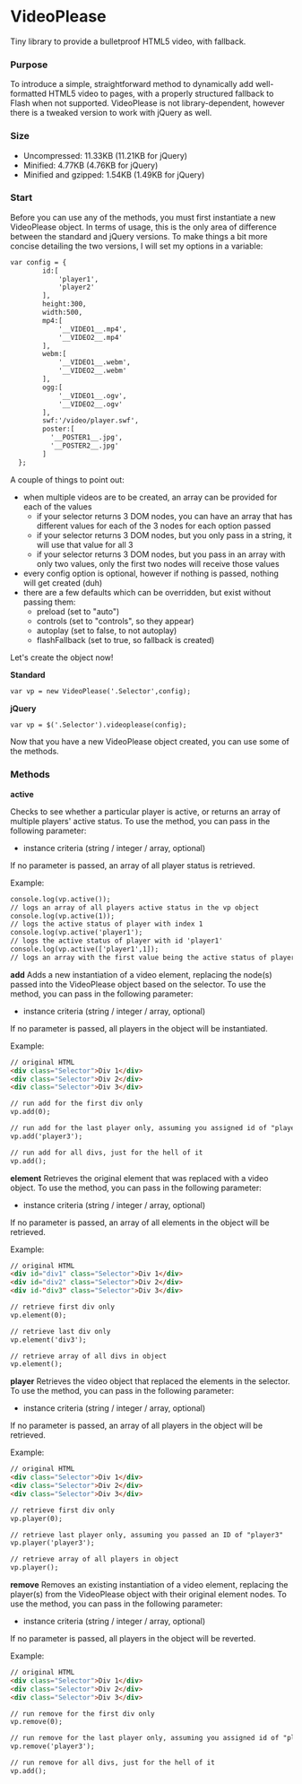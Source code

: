 VideoPlease
===========

Tiny library to provide a bulletproof HTML5 video, with fallback.

### Purpose

To introduce a simple, straightforward method to dynamically add well-formatted HTML5 video to pages, with a properly structured fallback to Flash when not supported. VideoPlease is not library-dependent, however there is a tweaked version to work with jQuery as well.

### Size

+ Uncompressed: 11.33KB (11.21KB for jQuery)
+ Minified: 4.77KB (4.76KB for jQuery)
+ Minified and gzipped: 1.54KB (1.49KB for jQuery)

### Start

Before you can use any of the methods, you must first instantiate a new VideoPlease object. In terms of usage, this is the only area of difference between the standard and jQuery versions. To make things a bit more concise detailing the two versions, I will set my options in a variable:

```html
var config = {
		id:[
			'player1',
			'player2'
		],
		height:300,
		width:500,
		mp4:[
			'__VIDEO1__.mp4',
			'__VIDEO2__.mp4'
		],
		webm:[
			'__VIDEO1__.webm',
			'__VIDEO2__.webm'
		],
		ogg:[
			'__VIDEO1__.ogv',
			'__VIDEO2__.ogv'
		],
		swf:'/video/player.swf',
		poster:[
		  '__POSTER1__.jpg',
		  '__POSTER2__.jpg'
		]
  };
```

A couple of things to point out:
+ when multiple videos are to be created, an array can be provided for each of the values
  + if your selector returns 3 DOM nodes, you can have an array that has different values for each of the 3 nodes for each option passed
  + if your selector returns 3 DOM nodes, but you only pass in a string, it will use that value for all 3
  + if your selector returns 3 DOM nodes, but you pass in an array with only two values, only the first two nodes will receive those values
+ every config option is optional, however if nothing is passed, nothing will get created (duh)
+ there are a few defaults which can be overridden, but exist without passing them:
  + preload (set to "auto")
  + controls (set to "controls", so they appear)
  + autoplay (set to false, to not autoplay)
  + flashFallback (set to true, so fallback is created)

Let's create the object now!

**Standard**
```html
var vp = new VideoPlease('.Selector',config);
```

**jQuery**
```html
var vp = $('.Selector').videoplease(config);
```

Now that you have a new VideoPlease object created, you can use some of the methods.

### Methods

**active**

Checks to see whether a particular player is active, or returns an array of multiple players' active status. To use the method, you can pass in the following parameter:
+ instance criteria (string / integer / array, optional)

If no parameter is passed, an array of all player status is retrieved.

Example:
```html
console.log(vp.active());
// logs an array of all players active status in the vp object
console.log(vp.active(1));
// logs the active status of player with index 1
console.log(vp.active('player1');
// logs the active status of player with id 'player1'
console.log(vp.active(['player1',1]);
// logs an array with the first value being the active status of player with id 'player1', and the second value being the active status of player with index 1
```

**add**
Adds a new instantiation of a video element, replacing the node(s) passed into the VideoPlease object based on the selector. To use the method, you can pass in the following parameter:
+ instance criteria (string / integer / array, optional)

If no parameter is passed, all players in the object will be instantiated.

Example:
```html
// original HTML
<div class="Selector">Div 1</div>
<div class="Selector">Div 2</div>
<div class="Selector">Div 3</div>

// run add for the first div only
vp.add(0);

// run add for the last player only, assuming you assigned id of "player3" to it
vp.add('player3');

// run add for all divs, just for the hell of it
vp.add();
```

**element**
Retrieves the original element that was replaced with a video object. To use the method, you can pass in the following parameter:
+ instance criteria (string / integer / array, optional)

If no parameter is passed, an array of all elements in the object will be retrieved.

Example:
```html
// original HTML
<div id="div1" class="Selector">Div 1</div>
<div id="div2" class="Selector">Div 2</div>
<div id-"div3" class="Selector">Div 3</div>

// retrieve first div only
vp.element(0);

// retrieve last div only
vp.element('div3');

// retrieve array of all divs in object
vp.element();
```

**player**
Retrieves the video object that replaced the elements in the selector. To use the method, you can pass in the following parameter:
+ instance criteria (string / integer / array, optional)

If no parameter is passed, an array of all players in the object will be retrieved.

Example:
```html
// original HTML
<div class="Selector">Div 1</div>
<div class="Selector">Div 2</div>
<div class="Selector">Div 3</div>

// retrieve first div only
vp.player(0);

// retrieve last player only, assuming you passed an ID of "player3"
vp.player('player3');

// retrieve array of all players in object
vp.player();
```

**remove**
Removes an existing instantiation of a video element, replacing the player(s) from the VideoPlease object with their original element nodes. To use the method, you can pass in the following parameter:
+ instance criteria (string / integer / array, optional)

If no parameter is passed, all players in the object will be reverted.

Example:
```html
// original HTML
<div class="Selector">Div 1</div>
<div class="Selector">Div 2</div>
<div class="Selector">Div 3</div>

// run remove for the first div only
vp.remove(0);

// run remove for the last player only, assuming you assigned id of "player3" to it
vp.remove('player3');

// run remove for all divs, just for the hell of it
vp.add();
```
